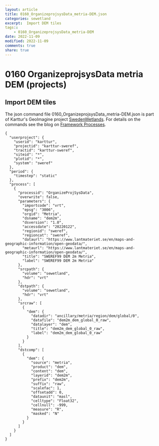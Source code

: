 ```yaml
---
layout: article
title: 0160_OrganizeprojsysData_metria-DEM.json
categories: sewetland
excerpt:  Import DEM tiles 
tags:: 
    - 0160_OrganizeprojsysData_metria-DEM
date: 2022-11-09
modified: 2022-11-09
comments: true
share: true
---
```


# 0160 OrganizeprojsysData metria DEM (projects)

##  Import DEM tiles 

The json command file <span class='file'>0160_OrganizeprojsysData_metria-DEM.json</span> is part of Karttur's GeoImagine project [<span class='project'>SwedenWetlands</span>](https://karttur.github.io/geoimagine03-proj-wetland-se/index.html). For details on the commands see the blog on [Framework Processes](https://karttur.github.io/geoimagine03-docs-procpack/).

```
{
  "userproject": {
    "userid": "karttur",
    "projectid": "karttur-sweref",
    "tractid": "karttur-sweref",
    "siteid": "*",
    "plotid": "*",
    "system": "sweref"
  },
  "period": {
    "timestep": "static"
  },
  "process": [
    {
      "processid": "OrganizeProjSysData",
      "overwrite": false,
      "parameters": {
        "importcode": "vrt",
        "epsg": "3006",
        "orgid": "Metria",
        "dsname": "dem2m",
        "dsversion": "1.0",
        "accessdate": "20220122",
        "regionid": "sweref",
        "regioncat": "sweref",
        "dataurl": "https://www.lantmateriet.se/en/maps-and-geographic-information/open-geodata/",
        "metaurl": "https://www.lantmateriet.se/en/maps-and-geographic-information/open-geodata/",
        "title": "SWEREF99 DEM 2m Metria",
        "label": "SWEREF99 DEM 2m Metria"
      },
      "srcpath": {
        "volume": "sewetland",
        "hdr": "vrt"
      },
      "dstpath": {
        "volume": "sewetland",
        "hdr": "vrt"
      },
      "srcraw": [
        {
          "dem": {
            "datadir": "ancillary/metria/region/dem/global/0",
            "datafile": "dem2m_dem_global_0_raw",
            "datalayer": "dem",
            "title": "dem2m_dem_global_0_raw",
            "label": "dem2m_dem_global_0_raw"
          }
        }
      ],
      "dstcomp": [
        {
          "dem": {
            "source": "metria",
            "product": "dem",
            "content": "dem",
            "layerid": "dem2m",
            "prefix": "dem2m",
            "suffix": "raw",
            "scalefac": 1,
            "offsetadd": 0,
            "dataunit": "masl",
            "celltype": "Float32",
            "cellnull": -999,
            "measure": "R",
            "masked": "N"
          }
        }
      ]
    }
  ]
}
```
